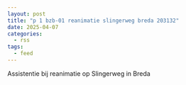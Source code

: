 ```yaml
---
layout: post
title: "p 1 bzb-01 reanimatie slingerweg breda 203132"
date: 2025-04-07
categories: 
  - rss
tags: 
  - feed
---
```


Assistentie bij reanimatie op Slingerweg in Breda
